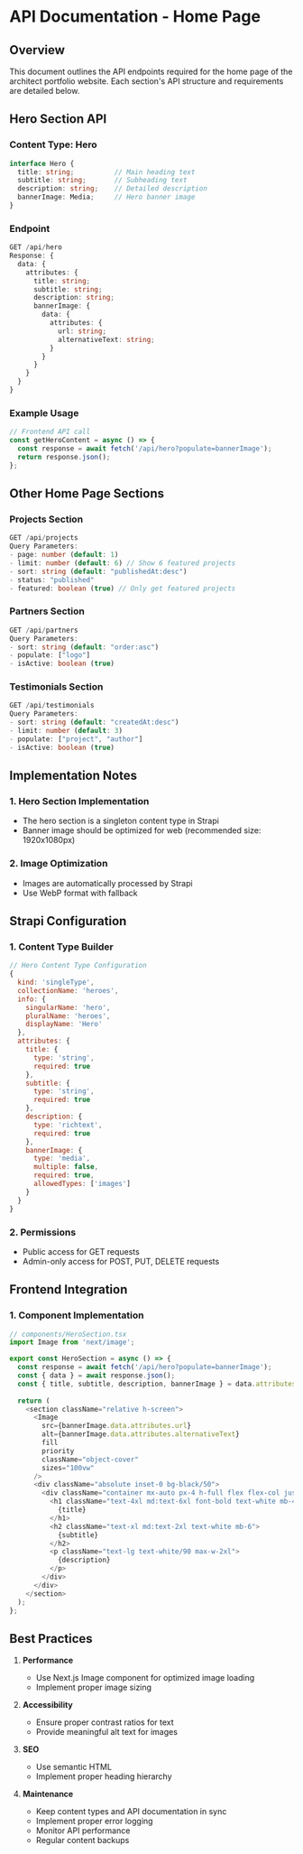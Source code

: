 # API Documentation - Home Page

## Overview
This document outlines the API endpoints required for the home page of the architect portfolio website. Each section's API structure and requirements are detailed below.

## Hero Section API

### Content Type: Hero
```typescript
interface Hero {
  title: string;          // Main heading text
  subtitle: string;       // Subheading text
  description: string;    // Detailed description
  bannerImage: Media;     // Hero banner image
}
```

### Endpoint
```typescript
GET /api/hero
Response: {
  data: {
    attributes: {
      title: string;
      subtitle: string;
      description: string;
      bannerImage: {
        data: {
          attributes: {
            url: string;
            alternativeText: string;
          }
        }
      }
    }
  }
}
```

### Example Usage
```typescript
// Frontend API call
const getHeroContent = async () => {
  const response = await fetch('/api/hero?populate=bannerImage');
  return response.json();
};
```

## Other Home Page Sections

### Projects Section
```typescript
GET /api/projects
Query Parameters:
- page: number (default: 1)
- limit: number (default: 6) // Show 6 featured projects
- sort: string (default: "publishedAt:desc")
- status: "published"
- featured: boolean (true) // Only get featured projects
```

### Partners Section
```typescript
GET /api/partners
Query Parameters:
- sort: string (default: "order:asc")
- populate: ["logo"]
- isActive: boolean (true)
```

### Testimonials Section
```typescript
GET /api/testimonials
Query Parameters:
- sort: string (default: "createdAt:desc")
- limit: number (default: 3)
- populate: ["project", "author"]
- isActive: boolean (true)
```

## Implementation Notes

### 1. Hero Section Implementation
- The hero section is a singleton content type in Strapi
- Banner image should be optimized for web (recommended size: 1920x1080px)

### 2. Image Optimization
- Images are automatically processed by Strapi
- Use WebP format with fallback

## Strapi Configuration

### 1. Content Type Builder
```javascript
// Hero Content Type Configuration
{
  kind: 'singleType',
  collectionName: 'heroes',
  info: {
    singularName: 'hero',
    pluralName: 'heroes',
    displayName: 'Hero'
  },
  attributes: {
    title: {
      type: 'string',
      required: true
    },
    subtitle: {
      type: 'string',
      required: true
    },
    description: {
      type: 'richtext',
      required: true
    },
    bannerImage: {
      type: 'media',
      multiple: false,
      required: true,
      allowedTypes: ['images']
    }
  }
}
```

### 2. Permissions
- Public access for GET requests
- Admin-only access for POST, PUT, DELETE requests

## Frontend Integration

### 1. Component Implementation
```typescript
// components/HeroSection.tsx
import Image from 'next/image';

export const HeroSection = async () => {
  const response = await fetch('/api/hero?populate=bannerImage');
  const { data } = await response.json();
  const { title, subtitle, description, bannerImage } = data.attributes;
  
  return (
    <section className="relative h-screen">
      <Image
        src={bannerImage.data.attributes.url}
        alt={bannerImage.data.attributes.alternativeText}
        fill
        priority
        className="object-cover"
        sizes="100vw"
      />
      <div className="absolute inset-0 bg-black/50">
        <div className="container mx-auto px-4 h-full flex flex-col justify-center">
          <h1 className="text-4xl md:text-6xl font-bold text-white mb-4">
            {title}
          </h1>
          <h2 className="text-xl md:text-2xl text-white mb-6">
            {subtitle}
          </h2>
          <p className="text-lg text-white/90 max-w-2xl">
            {description}
          </p>
        </div>
      </div>
    </section>
  );
};
```

## Best Practices

1. **Performance**
   - Use Next.js Image component for optimized image loading
   - Implement proper image sizing

2. **Accessibility**
   - Ensure proper contrast ratios for text
   - Provide meaningful alt text for images

3. **SEO**
   - Use semantic HTML
   - Implement proper heading hierarchy

4. **Maintenance**
   - Keep content types and API documentation in sync
   - Implement proper error logging
   - Monitor API performance
   - Regular content backups 